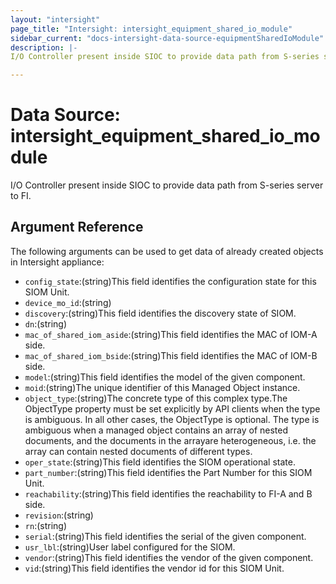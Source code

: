 ```yaml
---
layout: "intersight"
page_title: "Intersight: intersight_equipment_shared_io_module"
sidebar_current: "docs-intersight-data-source-equipmentSharedIoModule"
description: |-
I/O Controller present inside SIOC to provide data path from S-series server to FI.

---
```


# Data Source: intersight_equipment_shared_io_module
I/O Controller present inside SIOC to provide data path from S-series server to FI.

## Argument Reference
The following arguments can be used to get data of already created objects in Intersight appliance:
* `config_state`:(string)This field identifies the configuration state for this SIOM Unit.
* `device_mo_id`:(string)
* `discovery`:(string)This field identifies the discovery state of SIOM.
* `dn`:(string)
* `mac_of_shared_iom_aside`:(string)This field identifies the MAC of IOM-A side.
* `mac_of_shared_iom_bside`:(string)This field identifies the MAC of IOM-B side.
* `model`:(string)This field identifies the model of the given component.
* `moid`:(string)The unique identifier of this Managed Object instance.
* `object_type`:(string)The concrete type of this complex type.The ObjectType property must be set explicitly by API clients when the type is ambiguous. In all other cases, the ObjectType is optional. The type is ambiguous when a managed object contains an array of nested documents, and the documents in the arrayare heterogeneous, i.e. the array can contain nested documents of different types.
* `oper_state`:(string)This field identifies the SIOM operational state.
* `part_number`:(string)This field identifies the Part Number for this SIOM Unit.
* `reachability`:(string)This field identifies the reachability to FI-A and B side.
* `revision`:(string)
* `rn`:(string)
* `serial`:(string)This field identifies the serial of the given component.
* `usr_lbl`:(string)User label configured for the SIOM.
* `vendor`:(string)This field identifies the vendor of the given component.
* `vid`:(string)This field identifies the vendor id for this SIOM Unit.
